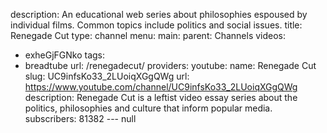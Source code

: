 description: An educational web series about philosophies espoused by individual films.
  Common topics include politics and social issues.
title: Renegade Cut
type: channel
menu:
  main:
    parent: Channels
videos:
- exheGjFGNko
tags:
- breadtube
url: /renegadecut/
providers:
  youtube:
    name: Renegade Cut
    slug: UC9infsKo33_2LUoiqXGgQWg
    url: https://www.youtube.com/channel/UC9infsKo33_2LUoiqXGgQWg
    description: Renegade Cut is a leftist video essay series about the politics,
      philosophies and culture that inform popular media.
    subscribers: 81382
--- null
